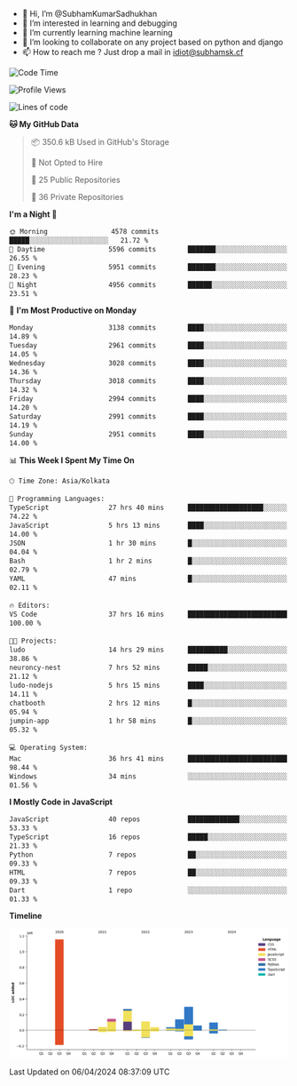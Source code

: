 - 👋 Hi, I’m @SubhamKumarSadhukhan
- 👀 I’m interested in learning and debugging
- 🌱 I’m currently learning machine learning
- 💞️ I’m looking to collaborate on any project based on python and django
- 📫 How to reach me ?
      Just drop a mail in idiot@subhamsk.cf

<!---
SubhamKumarSadhukhan/SubhamKumarSadhukhan is a ✨ special ✨ repository because its `README.md` (this file) appears on your GitHub profile.
You can click the Preview link to take a look at your changes.
--->


<!--START_SECTION:waka-->
![Code Time](http://img.shields.io/badge/Code%20Time-2%2C094%20hrs%2051%20mins-blue)

![Profile Views](http://img.shields.io/badge/Profile%20Views-0-blue)

![Lines of code](https://img.shields.io/badge/From%20Hello%20World%20I%27ve%20Written-2.4%20million%20lines%20of%20code-blue)

**🐱 My GitHub Data** 

> 📦 350.6 kB Used in GitHub's Storage 
 > 
> 🚫 Not Opted to Hire
 > 
> 📜 25 Public Repositories 
 > 
> 🔑 36 Private Repositories 
 > 
**I'm a Night 🦉** 

```text
🌞 Morning                4578 commits        █████░░░░░░░░░░░░░░░░░░░░   21.72 % 
🌆 Daytime                5596 commits        ███████░░░░░░░░░░░░░░░░░░   26.55 % 
🌃 Evening                5951 commits        ███████░░░░░░░░░░░░░░░░░░   28.23 % 
🌙 Night                  4956 commits        ██████░░░░░░░░░░░░░░░░░░░   23.51 % 
```
📅 **I'm Most Productive on Monday** 

```text
Monday                   3138 commits        ████░░░░░░░░░░░░░░░░░░░░░   14.89 % 
Tuesday                  2961 commits        ████░░░░░░░░░░░░░░░░░░░░░   14.05 % 
Wednesday                3028 commits        ████░░░░░░░░░░░░░░░░░░░░░   14.36 % 
Thursday                 3018 commits        ████░░░░░░░░░░░░░░░░░░░░░   14.32 % 
Friday                   2994 commits        ████░░░░░░░░░░░░░░░░░░░░░   14.20 % 
Saturday                 2991 commits        ████░░░░░░░░░░░░░░░░░░░░░   14.19 % 
Sunday                   2951 commits        ████░░░░░░░░░░░░░░░░░░░░░   14.00 % 
```


📊 **This Week I Spent My Time On** 

```text
🕑︎ Time Zone: Asia/Kolkata

💬 Programming Languages: 
TypeScript               27 hrs 40 mins      ███████████████████░░░░░░   74.22 % 
JavaScript               5 hrs 13 mins       ████░░░░░░░░░░░░░░░░░░░░░   14.00 % 
JSON                     1 hr 30 mins        █░░░░░░░░░░░░░░░░░░░░░░░░   04.04 % 
Bash                     1 hr 2 mins         █░░░░░░░░░░░░░░░░░░░░░░░░   02.79 % 
YAML                     47 mins             █░░░░░░░░░░░░░░░░░░░░░░░░   02.11 % 

🔥 Editors: 
VS Code                  37 hrs 16 mins      █████████████████████████   100.00 % 

🐱‍💻 Projects: 
ludo                     14 hrs 29 mins      ██████████░░░░░░░░░░░░░░░   38.86 % 
neuroncy-nest            7 hrs 52 mins       █████░░░░░░░░░░░░░░░░░░░░   21.12 % 
ludo-nodejs              5 hrs 15 mins       ████░░░░░░░░░░░░░░░░░░░░░   14.11 % 
chatbooth                2 hrs 12 mins       █░░░░░░░░░░░░░░░░░░░░░░░░   05.94 % 
jumpin-app               1 hr 58 mins        █░░░░░░░░░░░░░░░░░░░░░░░░   05.32 % 

💻 Operating System: 
Mac                      36 hrs 41 mins      █████████████████████████   98.44 % 
Windows                  34 mins             ░░░░░░░░░░░░░░░░░░░░░░░░░   01.56 % 
```

**I Mostly Code in JavaScript** 

```text
JavaScript               40 repos            █████████████░░░░░░░░░░░░   53.33 % 
TypeScript               16 repos            █████░░░░░░░░░░░░░░░░░░░░   21.33 % 
Python                   7 repos             ██░░░░░░░░░░░░░░░░░░░░░░░   09.33 % 
HTML                     7 repos             ██░░░░░░░░░░░░░░░░░░░░░░░   09.33 % 
Dart                     1 repo              ░░░░░░░░░░░░░░░░░░░░░░░░░   01.33 % 
```



**Timeline**

![Lines of Code chart](https://raw.githubusercontent.com/SubhamKumarSadhukhan/SubhamKumarSadhukhan/main/assets/bar_graph.png)


 Last Updated on 06/04/2024 08:37:09 UTC
<!--END_SECTION:waka-->
